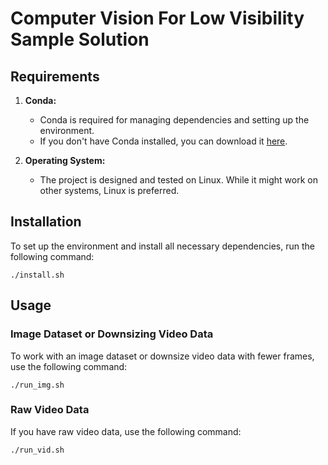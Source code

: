 # Computer Vision For Low Visibility Sample Solution

## Requirements

1. **Conda:**
   - Conda is required for managing dependencies and setting up the environment.
   - If you don't have Conda installed, you can download it [here](https://docs.conda.io/en/latest/miniconda.html).

2. **Operating System:**
   - The project is designed and tested on Linux. While it might work on other systems, Linux is preferred.

## Installation

To set up the environment and install all necessary dependencies, run the following command:

`./install.sh `


## Usage

### Image Dataset or Downsizing Video Data

To work with an image dataset or downsize video data with fewer frames, use the following command:

`./run_img.sh` 

### Raw Video Data

If you have raw video data, use the following command:

`./run_vid.sh`